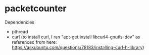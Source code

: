# packetcounter
Dependencies
- pthread
- curl (to install curl, I ran "apt-get install libcurl4-gnutls-dev" as referenced from here: https://askubuntu.com/questions/78183/installing-curl-h-library)